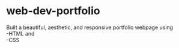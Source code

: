 # web-dev-portfolio
Built a beautiful, aesthetic, and responsive portfolio webpage using<br>
-HTML and<br>
-CSS
